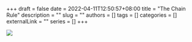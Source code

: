 +++ 
draft = false
date = 2022-04-11T12:50:57+08:00
title = "The Chain Rule"
description = ""
slug = ""
authors = []
tags = []
categories = []
externalLink = ""
series = []
+++

![](https://raw.githubusercontent.com/baboonSTW/Blog-img/main/202204111257210.png)